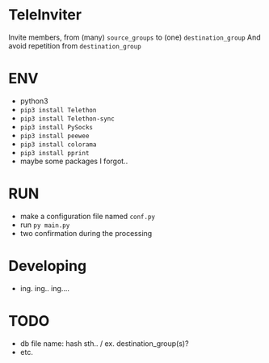 # TeleInviter
Invite members, from (many) `source_groups` to (one) `destination_group`
And avoid repetition from `destination_group`

# ENV
- python3
- `pip3 install Telethon`
- `pip3 install Telethon-sync`
- `pip3 install PySocks`
- `pip3 install peewee`
- `pip3 install colorama`
- `pip3 install pprint`
- maybe some packages I forgot..

# RUN
- make a configuration file named `conf.py`
- run `py main.py`
- two confirmation during the processing

# Developing
- ing. ing.. ing....


# TODO
- db file name: hash sth.. / ex. destination_group(s)?
- etc.
